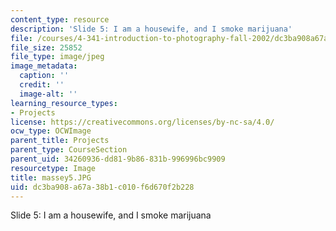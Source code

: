 ```yaml
---
content_type: resource
description: 'Slide 5: I am a housewife, and I smoke marijuana'
file: /courses/4-341-introduction-to-photography-fall-2002/dc3ba908a67a38b1c010f6d670f2b228_massey5.JPG
file_size: 25852
file_type: image/jpeg
image_metadata:
  caption: ''
  credit: ''
  image-alt: ''
learning_resource_types:
- Projects
license: https://creativecommons.org/licenses/by-nc-sa/4.0/
ocw_type: OCWImage
parent_title: Projects
parent_type: CourseSection
parent_uid: 34260936-dd81-9b86-831b-996996bc9909
resourcetype: Image
title: massey5.JPG
uid: dc3ba908-a67a-38b1-c010-f6d670f2b228
---
```

Slide 5: I am a housewife, and I smoke marijuana